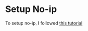 # Setup No-ip
To setup no-ip, I followed [this tutorial](https://youtu.be/jvKKL18zt64?si=9yuTh3B-ke4FY1dQ)
